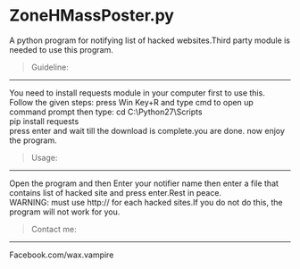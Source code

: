 # ZoneHMassPoster.py
A python program for notifying list of hacked websites.Third party module is needed to use this program.

> Guideline:
------------
You need to install requests module in your computer first to use this.
Follow the given steps:
press Win Key+R and type cmd to open up command prompt
then type:
cd C:\Python27\Scripts<br/>
pip install requests<br/>
press enter and wait till the download is complete.you are done.
now enjoy the program.

> Usage:
--------
Open the program and then Enter your notifier name then enter a file that contains list of hacked site and press enter.Rest in peace.<br/>WARNING: must use http:// for each hacked sites.If you do not do this, the program will not work for you.

> Contact me:
-------------
Facebook.com/wax.vampire
